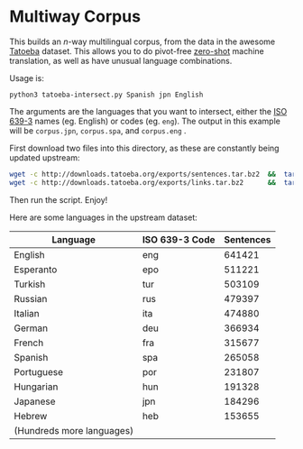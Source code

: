 # Multiway Corpus

This builds an *n*-way multilingual corpus, from the data in the awesome [Tatoeba](http://tatoeba.org) dataset.
This allows you to do pivot-free [zero-shot](https://arxiv.org/abs/1611.04558) machine translation, as well as have unusual language combinations.

Usage is:

    python3 tatoeba-intersect.py Spanish jpn English

The arguments are the languages that you want to intersect, either the [ISO 639-3](data/lang_codes_iso-639-3.tsv) names (eg. English) or codes (eg. `eng`).
The output in this example will be `corpus.jpn`, `corpus.spa`, and `corpus.eng` .

First download two files into this directory, as these are constantly being updated upstream:

```bash
wget -c http://downloads.tatoeba.org/exports/sentences.tar.bz2  &&  tar jxvf sentences.tar.bz2
wget -c http://downloads.tatoeba.org/exports/links.tar.bz2      &&  tar jxvf links.tar.bz2
```

Then run the script.  Enjoy!

Here are some languages in the upstream dataset:

| Language | ISO 639-3 Code | Sentences |
| --- | --- | --- |
| English | eng | 641421 |
| Esperanto | epo | 511221 |
| Turkish | tur | 503109 |
| Russian | rus | 479397 |
| Italian | ita | 474880 |
| German | deu | 366934 |
| French | fra | 315677|
| Spanish | spa | 265058 |
| Portuguese | por | 231807 |
| Hungarian | hun | 191328 |
| Japanese | jpn | 184296 |
| Hebrew | heb | 153655 |
| (Hundreds more languages) | | |
